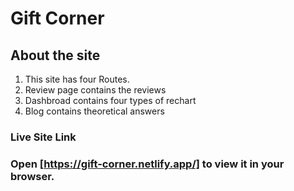 # Gift Corner



## About the site 

1. This site has four Routes.
2. Review page contains the reviews
3. Dashbroad contains four types of rechart
4. Blog contains theoretical answers

### Live Site Link


### Open [https://gift-corner.netlify.app/] to view it in your browser.



